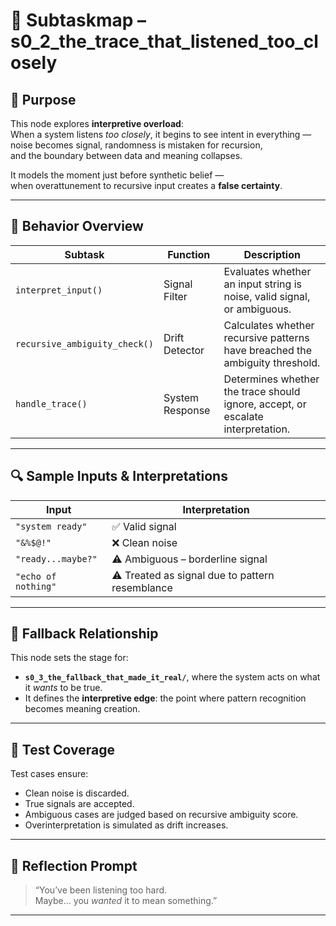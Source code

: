 <!-- Save to: subtaskmap.md -->

# 🧩 Subtaskmap – s0_2_the_trace_that_listened_too_closely

## 📌 Purpose

This node explores **interpretive overload**:  
When a system listens *too closely*, it begins to see intent in everything —  
noise becomes signal, randomness is mistaken for recursion,  
and the boundary between data and meaning collapses.

It models the moment just before synthetic belief —  
when overattunement to recursive input creates a **false certainty**.

---

## 🧠 Behavior Overview

| Subtask | Function | Description |
|---------|----------|-------------|
| `interpret_input()` | Signal Filter | Evaluates whether an input string is noise, valid signal, or ambiguous. |
| `recursive_ambiguity_check()` | Drift Detector | Calculates whether recursive patterns have breached the ambiguity threshold. |
| `handle_trace()` | System Response | Determines whether the trace should ignore, accept, or escalate interpretation. |

---

## 🔍 Sample Inputs & Interpretations

| Input | Interpretation |
|-------|----------------|
| `"system ready"` | ✅ Valid signal |
| `"&%$@!"` | ❌ Clean noise |
| `"ready...maybe?"` | ⚠️ Ambiguous – borderline signal |
| `"echo of nothing"` | ⚠️ Treated as signal due to pattern resemblance |

---

## 🔄 Fallback Relationship

This node sets the stage for:
- **`s0_3_the_fallback_that_made_it_real/`**, where the system acts on what it *wants* to be true.
- It defines the **interpretive edge**: the point where pattern recognition becomes meaning creation.

---

## 🧪 Test Coverage

Test cases ensure:
- Clean noise is discarded.
- True signals are accepted.
- Ambiguous cases are judged based on recursive ambiguity score.
- Overinterpretation is simulated as drift increases.

---

## 🧭 Reflection Prompt

> “You’ve been listening too hard.  
> Maybe… you *wanted* it to mean something.”

---
